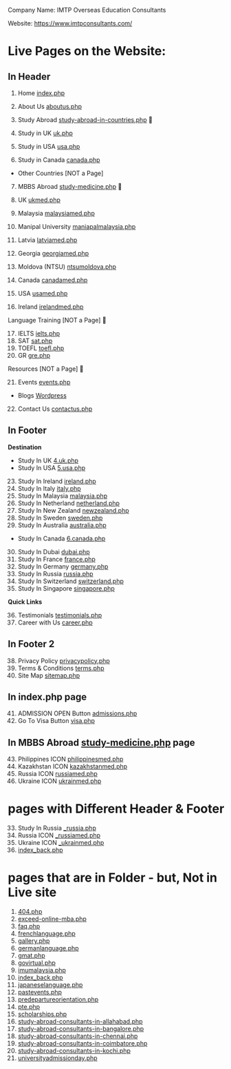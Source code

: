Company Name: IMTP Overseas Education Consultants

Website: https://www.imtpconsultants.com/

# Live Pages on the Website:

## In Header

1. Home [index.php](https://www.imtpconsultants.com/index.php)
2. About Us [aboutus.php](https://www.imtpconsultants.com/aboutus.php)
3. Study Abroad [study-abroad-in-countries.php](https://www.imtpconsultants.com/study-abroad-in-countries.php) 🔽

 4. Study in UK [uk.php](https://www.imtpconsultants.com/uk.php)
 5. Study in USA [usa.php](https://www.imtpconsultants.com/usa.php)
 6. Study in Canada [canada.php](https://www.imtpconsultants.com/canada.php)
 
 - Other Countries [NOT a Page]

7. MBBS Abroad [study-medicine.php](https://www.imtpconsultants.com/study-medicine.php) 🔽

 8. UK [ukmed.php](https://www.imtpconsultants.com/ukmed.php)
 9. Malaysia [malaysiamed.php](https://www.imtpconsultants.com/malaysiamed.php)
 10. Manipal University [maniapalmalaysia.php](https://www.imtpconsultants.com/maniapalmalaysia.php)
 11. Latvia [latviamed.php](https://www.imtpconsultants.com/latviamed.php)
 12. Georgia [georgiamed.php](https://www.imtpconsultants.com/georgiamed.php)
 13. Moldova (NTSU) [ntsumoldova.php](https://www.imtpconsultants.com/ntsumoldova.php)
 14. Canada [canadamed.php](https://www.imtpconsultants.com/canadamed.php)
 15. USA [usamed.php](https://www.imtpconsultants.com/usamed.php)
 16. Ireland [irelandmed.php](https://www.imtpconsultants.com/irelandmed.php)

Language Training [NOT a Page] 🔽

 17. IELTS [ielts.php](https://www.imtpconsultants.com/ielts.php)
 18. SAT [sat.php](https://www.imtpconsultants.com/sat.php)
 19. TOEFL [toefl.php](https://www.imtpconsultants.com/toefl.php)
 20. GR [gre.php](https://www.imtpconsultants.com/gre.php)

Resources [NOT a Page] 🔽

 21. Events [events.php](https://www.imtpconsultants.com/events.php)

- Blogs [Wordpress](https://blog.imtpconsultants.com/)

22. Contact Us [contactus.php](https://www.imtpconsultants.com/contactus.php)

## In Footer

**Destination**

- Study In UK [4.uk.php](https://www.imtpconsultants.com/uk.php)
- Study In USA [5.usa.php](https://www.imtpconsultants.com/usa.php)

23. Study In Ireland [ireland.php](https://www.imtpconsultants.com/ireland.php)
24. Study In Italy [italy.php](https://www.imtpconsultants.com/italy.php)
25. Study In Malaysia [malaysia.php](https://www.imtpconsultants.com/malaysia.php)
26. Study In Netherland [netherland.php](https://www.imtpconsultants.com/netherland.php)
27. Study In New Zealand [newzealand.php](https://www.imtpconsultants.com/newzealand.php)
28. Study In Sweden [sweden.php](https://www.imtpconsultants.com/sweden.php)
29. Study In Australia [australia.php](https://www.imtpconsultants.com/australia.php)

- Study In Canada [6.canada.php](https://www.imtpconsultants.com/canada.php)

30. Study In Dubai [dubai.php](https://www.imtpconsultants.com/dubai.php)
31. Study In France [france.php](https://www.imtpconsultants.com/france.php)
32. Study In Germany [germany.php](https://www.imtpconsultants.com/germany.php)
33. Study In Russia [russia.php](https://www.imtpconsultants.com/russia.php)
34. Study In Switzerland [switzerland.php](https://www.imtpconsultants.com/switzerland.php)
35. Study In Singapore [singapore.php](https://www.imtpconsultants.com/singapore.php)

**Quick Links** 

36. Testimonials [testimonials.php](https://www.imtpconsultants.com/testimonials.php)
37. Career with Us [career.php](https://www.imtpconsultants.com/career.php)

## In Footer 2

38. Privacy Policy [privacypolicy.php](https://www.imtpconsultants.com/privacypolicy.php)
39. Terms & Conditions [terms.php](https://www.imtpconsultants.com/terms.php)
40. Site Map [sitemap.php](https://www.imtpconsultants.com/sitemap.php)

## In index.php page

41. ADMISSION OPEN Button [admissions.php](https://www.imtpconsultants.com/admissions.php)
42. Go To Visa Button [visa.php](https://www.imtpconsultants.com/visa.php)

## In MBBS Abroad [study-medicine.php](https://www.imtpconsultants.com/study-medicine.php) page

43. Philippines ICON [philippinesmed.php](https://www.imtpconsultants.com/philippinesmed.php)
44. Kazakhstan ICON [kazakhstanmed.php](https://www.imtpconsultants.com/kazakhstanmed.php)
45. Russia ICON [russiamed.php](https://www.imtpconsultants.com/russiamed.php)
46. Ukraine ICON [ukrainmed.php](https://www.imtpconsultants.com/ukrainemed.php)

# pages with Different Header & Footer
33. Study In Russia [_russia.php](https://www.imtpconsultants.com/russia.php)
45. Russia ICON [_russiamed.php](https://www.imtpconsultants.com/russiamed.php)
46. Ukraine ICON [_ukrainmed.php](https://www.imtpconsultants.com/ukrainemed.php)
 10. [index_back.php](https://www.imtpconsultants.com/index_back.php)

# pages that are in Folder - but, Not in Live site
1. [404.php](https://www.imtpconsultants.com/404.php)
2. [exceed-online-mba.php](https://www.imtpconsultants.com/exceed-online-mba.php)
3. [faq.php](https://www.imtpconsultants.com/faq.php)
4. [frenchlanguage.php](https://www.imtpconsultants.com/frenchlanguage.php)
5. [gallery.php](https://www.imtpconsultants.com/gallery.php)
6. [germanlanguage.php](https://www.imtpconsultants.com/germanlanguage.php)
7. [gmat.php](https://www.imtpconsultants.com/gmat.php)
8. [govirtual.php](https://www.imtpconsultants.com/govirtual.php)
9. [imumalaysia.php](https://www.imtpconsultants.com/imumalaysia.php)
10. [index_back.php](https://www.imtpconsultants.com/index_back.php)
11. [japaneselanguage.php](https://www.imtpconsultants.com/japaneselanguage.php)
12. [pastevents.php](https://www.imtpconsultants.com/pastevents.php)
13. [predepartureorientation.php](https://www.imtpconsultants.com/predepartureorientation.php)
14. [pte.php](https://www.imtpconsultants.com/pte.php)
15. [scholarships.php](https://www.imtpconsultants.com/scholarships.php)
16. [study-abroad-consultants-in-allahabad.php](https://www.imtpconsultants.com/study-abroad-consultants-in-allahabad.php)
17. [study-abroad-consultants-in-bangalore.php](https://www.imtpconsultants.com/study-abroad-consultants-in-bangalore.php)
18. [study-abroad-consultants-in-chennai.php](https://www.imtpconsultants.com/study-abroad-consultants-in-chennai.php)
19. [study-abroad-consultants-in-coimbatore.php](https://www.imtpconsultants.com/study-abroad-consultants-in-coimbatore.php)
20. [study-abroad-consultants-in-kochi.php](https://www.imtpconsultants.com/study-abroad-consultants-in-kochi.php)
21. [universityadmissionday.php](https://www.imtpconsultants.com/universityadmissionday.php)